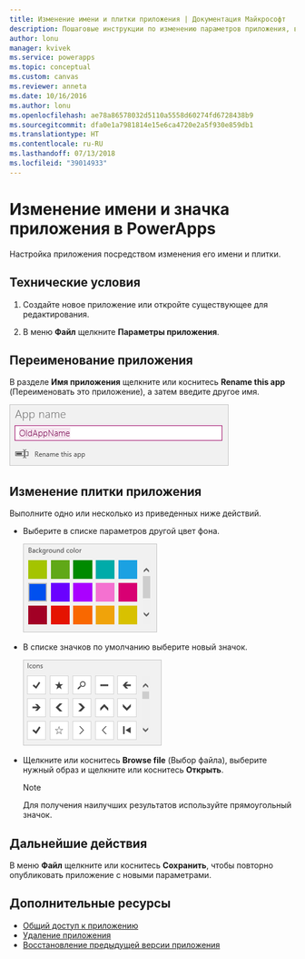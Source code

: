 ```yaml
---
title: Изменение имени и плитки приложения | Документация Майкрософт
description: Пошаговые инструкции по изменению параметров приложения, в частности его имени и значка
author: lonu
manager: kvivek
ms.service: powerapps
ms.topic: conceptual
ms.custom: canvas
ms.reviewer: anneta
ms.date: 10/16/2016
ms.author: lonu
ms.openlocfilehash: ae78a86578032d5110a5558d60274fd6728438b9
ms.sourcegitcommit: dfa0e1a7981814e15e6ca4720e2a5f930e859db1
ms.translationtype: HT
ms.contentlocale: ru-RU
ms.lasthandoff: 07/13/2018
ms.locfileid: "39014933"
---
```

# <a name="change-app-name-and-icon-in-powerapps"></a>Изменение имени и значка приложения в PowerApps
Настройка приложения посредством изменения его имени и плитки.

## <a name="prerequisites"></a>Технические условия
1. Создайте новое приложение или откройте существующее для редактирования.

2. В меню **Файл** щелкните **Параметры приложения**.

## <a name="rename-an-app"></a>Переименование приложения
В разделе **Имя приложения** щелкните или коснитесь **Rename this app** (Переименовать это приложение), а затем введите другое имя.

![Закрытие приложения](./media/set-name-tile/rename-app.png)

## <a name="change-an-app-tile"></a>Изменение плитки приложения
Выполните одно или несколько из приведенных ниже действий.

* Выберите в списке параметров другой цвет фона.

    ![Выбор цвета плитка](./media/set-name-tile/tile-colors.png)

* В списке значков по умолчанию выберите новый значок.

    ![Выбор значка для плитки](./media/set-name-tile/tile-icons.png)

* Щелкните или коснитесь **Browse file** (Выбор файла), выберите нужный образ и щелкните или коснитесь **Открыть**.

    > [!NOTE]
  > Для получения наилучших результатов используйте прямоугольный значок.

## <a name="next-step"></a>Дальнейшие действия
В меню **Файл** щелкните или коснитесь **Сохранить**, чтобы повторно опубликовать приложение с новыми параметрами.

## <a name="more-resources"></a>Дополнительные ресурсы
* [Общий доступ к приложению](share-app.md)
* [Удаление приложения](delete-app.md)
* [Восстановление предыдущей версии приложения](restore-an-app.md)
